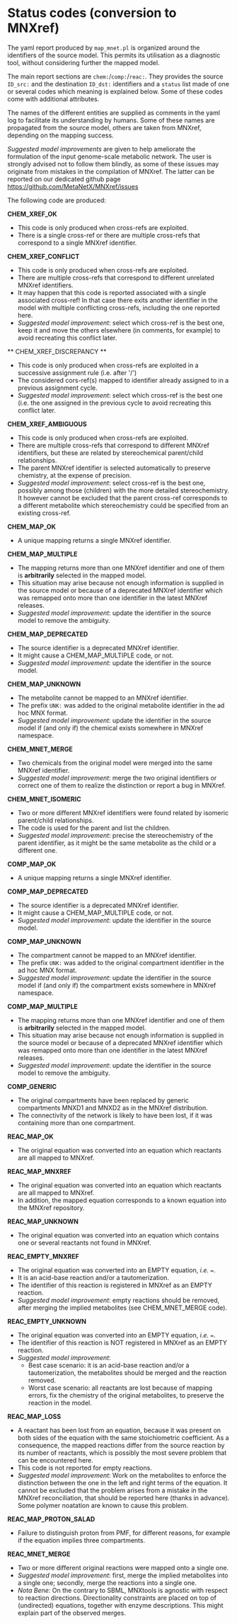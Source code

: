 # Status codes (conversion to MNXref)

The yaml report produced by `map_mnet.pl` is organized around the identifiers of the source model. This permits its utilisation as a diagnostic tool, without considering further the mapped model.

The main report sections are `chem:`/`comp:`/`reac:`. They provides the source `ID_src:` and the destination `ID_dst:` identifiers and a `status` list made of one or several codes which meaning is explained below. Some of these codes come with additional attributes.

The names of the different entities are supplied as comments in the yaml log to facilitate its understanding by humans. Some of these names are propagated from the source model, others are taken from MNXref, depending on the mapping success.

_Suggested model improvements_ are given to help ameliorate the formulation of the input genome-scale metabolic network. The user is strongly advised not to follow them blindly, as some of these issues may originate from mistakes in the compilation of MNXref. The latter can be reported on our dedicated github page https://github.com/MetaNetX/MNXref/issues

The following code are produced:

**CHEM_XREF_OK**

* This code is only produced when cross-refs are exploited.
* There is a single cross-ref or there are multiple cross-refs that correspond to a single MNXref identifier.

**CHEM_XREF_CONFLICT**

* This code is only produced when cross-refs are exploited.
* There are multiple cross-refs that correspond to different unrelated MNXref identifiers.
* It may happen that this code is reported associated with a single associated cross-ref! In that case there exits another identifier in the model with multiple conflicting cross-refs, including the one reported here.
* _Suggested model improvement_: select which cross-ref is the best one, keep it and move the others elsewhere (in comments, for example) to avoid recreating this conflict later.

** CHEM_XREF_DISCREPANCY **

* This code is only produced when cross-refs are exploited in a successive assignment rule (i.e. after '/')
* The considered cors-ref(s) mapped to identifier already assigned to in a previous assignment cycle.
* _Suggested model improvement_: select which cross-ref is the best one (i.e. the one assigned in the previous cycle to avoid recreating this conflict later.

**CHEM_XREF_AMBIGUOUS**

* This code is only produced when cross-refs are exploited.
* There are multiple cross-refs that correspond to different MNXref identifiers, but these are related by stereochemical parent/child relationships.
* The parent MNXref identifier is selected automatically to preserve chemistry, at the expense of precision.
* _Suggested model improvement_: select cross-ref is the best one, possibly among those (children) with the more detailed stereochemistry. It however cannot be excluded that the parent cross-ref corresponds to a different metabolite which stereochemistry could be specified from an existing cross-ref.

**CHEM_MAP_OK**

* A unique mapping returns a single MNXref identifier.

**CHEM_MAP_MULTIPLE**

* The mapping returns more than one MNXref identifier and one of them is **arbitrarily** selected in the mapped model.
* This situation may arise because not enough information is supplied in the source model or because of a deprecated MNXref identifier which was remapped onto more than one identifier in the latest MNXref releases.
* _Suggested model improvement_: update the identifier in the source model to remove the ambiguity.

**CHEM_MAP_DEPRECATED**

* The source identifier is a deprecated MNXref identifier.
* It might cause a CHEM_MAP_MULTIPLE code, or not.
* _Suggested model improvement_: update the identifier in the source model.

**CHEM_MAP_UNKNOWN**

* The metabolite cannot be mapped to an MNXref identifier.
* The prefix `UNK:` was added to the original metabolite identifier in the ad hoc MNX format.
* _Suggested model improvement_: update the identifier in the source model if (and only if) the chemical exists somewhere in MNXref namespace.

**CHEM_MNET_MERGE**

* Two chemicals from the original model were merged into the same MNXref identifier.
* _Suggested model improvement_: merge the two original identifiers or correct one of them to realize the distinction or report a bug in MNXref.

**CHEM_MNET_ISOMERIC**

* Two or more different MNXref identifiers were found related by isomeric parent/child relationships.
* The code is used for the parent and list the children.
* _Suggested model improvement_: precise the stereochemistry of the parent identifier, as it might be the same metabolite as the child or a different one.

**COMP_MAP_OK**

* A unique mapping returns a single MNXref identifier.

**COMP_MAP_DEPRECATED**

* The source identifier is a deprecated MNXref identifier.
* It might cause a CHEM_MAP_MULTIPLE code, or not.
* _Suggested model improvement_: update the identifier in the source model.

**COMP_MAP_UNKNOWN**

* The compartment cannot be mapped to an MNXref identifier.
* The prefix `UNK:` was added to the original compartment identifier in the ad hoc MNX format.
* _Suggested model improvement_: update the identifier in the source model if (and only if) the compartment exists somewhere in MNXref namespace.

**COMP_MAP_MULTIPLE**

* The mapping returns more than one MNXref identifier and one of them is **arbitrarily** selected in the mapped model.
* This situation may arise because not enough information is supplied in the source model or because of a deprecated MNXref identifier which was remapped onto more than one identifier in the latest MNXref releases.
* _Suggested model improvement_: update the identifier in the source model to remove the ambiguity.

**COMP_GENERIC**

* The original compartments have been replaced by generic compartments MNXD1 and MNXD2 as in the MNXref distribution.
* The connectivity of the network is likely to have been lost, if it was containing more than one compartment.

**REAC_MAP_OK**

* The original equation was converted into an equation which reactants are all mapped to MNXref.

**REAC_MAP_MNXREF**

* The original equation was converted into an equation which reactants are all mapped to MNXref.
* In addition, the mapped equation corresponds to a known equation into the MNXref repository.

**REAC_MAP_UNKNOWN**

* The original equation was converted into an equation which contains one or several reactants not found in MNXref.

**REAC_EMPTY_MNXREF**

* The original equation was converted into an EMPTY equation, _i.e._ ` = `.
* It is an acid-base reaction and/or a tautomerization.
* The identifier of this reaction is registered in MNXref as an EMPTY reaction.
* _Suggested model improvement_: empty reactions should be removed, after merging the implied metabolites (see CHEM_MNET_MERGE code).

**REAC_EMPTY_UNKNOWN**

* The original equation was converted into an EMPTY equation, _i.e._ ` = `.
* The identifier of this reaction is NOT registered in MNXref as an EMPTY reaction.
* _Suggested model improvement_:
	* Best case scenario: it is an acid-base reaction and/or a tautomerization, the metabolites should be merged and the reaction removed.
	* Worst case scenario: all reactants are lost because of mapping errors, fix the chemistry of the original metabolites, to preserve the reaction in the model.

**REAC_MAP_LOSS**

* A reactant has been lost from an equation, because it was present on both sides of the equation with the same stoichiometric coefficient. As a consequence, the mapped reactions differ from the source reaction by its number of reactants, which is possibly the most severe problem that can be encountered here.
* This code is not reported for empty reactions.
* _Suggested model improvement_: Work on the metabolites to enforce the distinction between the one in the left and right terms of the equation. It cannot be excluded that the problem arises from a mistake in the MNXref reconciliation, that should be reported here (thanks in advance). Some polymer noatation are known to cause this problem.

**REAC_MAP_PROTON_SALAD**

* Failure to distinguish proton from PMF, for different reasons, for example if the equation implies three compartments.

**REAC_MNET_MERGE**

* Two or more different original reactions were mapped onto a single one.
* _Suggested model improvement_: first, merge the implied metabolites into a single one; secondly, merge the reactions into a single one.
* _Nota Bene_: On the contrary to SBML, MNXtools is agnostic with respect to reaction directions. Directionality constraints are placed on top of (undirected) equations, together with enzyme descriptions. This might explain part of the observed merges.

